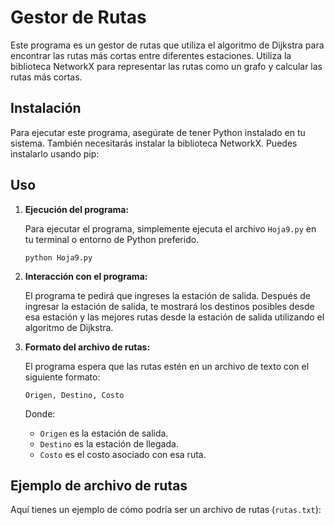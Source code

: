 # Gestor de Rutas

Este programa es un gestor de rutas que utiliza el algoritmo de Dijkstra para encontrar las rutas más cortas entre diferentes estaciones. Utiliza la biblioteca NetworkX para representar las rutas como un grafo y calcular las rutas más cortas.

## Instalación

Para ejecutar este programa, asegúrate de tener Python instalado en tu sistema. También necesitarás instalar la biblioteca NetworkX. Puedes instalarlo usando pip:


## Uso

1. **Ejecución del programa:**

    Para ejecutar el programa, simplemente ejecuta el archivo `Hoja9.py` en tu terminal o entorno de Python preferido.

    ```
    python Hoja9.py
    ```

2. **Interacción con el programa:**

    El programa te pedirá que ingreses la estación de salida. Después de ingresar la estación de salida, te mostrará los destinos posibles desde esa estación y las mejores rutas desde la estación de salida utilizando el algoritmo de Dijkstra.

3. **Formato del archivo de rutas:**

    El programa espera que las rutas estén en un archivo de texto con el siguiente formato:

    ```
    Origen, Destino, Costo
    ```

    Donde:
    - `Origen` es la estación de salida.
    - `Destino` es la estación de llegada.
    - `Costo` es el costo asociado con esa ruta.

## Ejemplo de archivo de rutas

Aquí tienes un ejemplo de cómo podría ser un archivo de rutas (`rutas.txt`):

